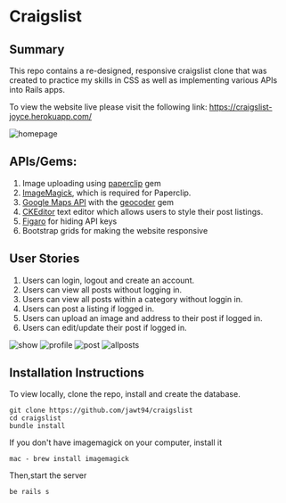 Craigslist
=================
Summary
-------
This repo contains a re-designed, responsive craigslist clone that was created to practice my skills in CSS as well as implementing various APIs into Rails apps.

To view the website live please visit the following link:
https://craigslist-joyce.herokuapp.com/

![homepage](https://cloud.githubusercontent.com/assets/22533214/25117294/75a93ec0-23df-11e7-8560-c2fe6c380322.png)

APIs/Gems:
-------
1. Image uploading using <a href="https://github.com/thoughtbot/paperclip">paperclip</a> gem
2. <a href="https://github.com/thoughtbot/paperclip#image-processor">ImageMagick</a>, which is required for Paperclip.
3. <a href="https://developers.google.com/maps/web/">Google Maps API</a> with the <a href="https://github.com/alexreisner/geocoder"> geocoder</a> gem
4. <a href= "https://www.ckeditor.com">CKEditor</a> text editor which allows users to style their post listings.
5. <a href="https://github.com/laserlemon/figaro">Figaro</a> for hiding API keys
6. Bootstrap grids for making the website responsive

User Stories
-------
1. Users can login, logout and create an account.
2. Users can view all posts without logging in.
3. Users can view all posts within a category without loggin in.
4. Users can post a listing if logged in.
5. Users can upload an image and address to their post if logged in.
6. Users can edit/update their post if logged in.

![show](https://cloud.githubusercontent.com/assets/22533214/25117292/75a8724c-23df-11e7-9f4b-0ed4c9898a0a.png)
![profile](https://cloud.githubusercontent.com/assets/22533214/25117295/75a99adc-23df-11e7-8119-3030ea75dabf.png)
![post](https://cloud.githubusercontent.com/assets/22533214/25117291/759dc90a-23df-11e7-9d1e-0a696a62c700.png)
![allposts](https://cloud.githubusercontent.com/assets/22533214/25117293/75a8b9a0-23df-11e7-846e-84ab82b9e3cd.png)

Installation Instructions
-------
To view locally, clone the repo, install and create the database.
```
git clone https://github.com/jawt94/craigslist
cd craigslist
bundle install
```

If you don't have imagemagick on your computer, install it
```
mac - brew install imagemagick
```

Then,start the server
```
be rails s
```
